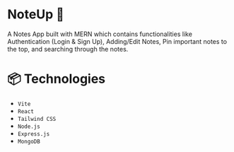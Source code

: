 # NoteUp 📝
A Notes App built with MERN which contains functionalities like Authentication (Login & Sign Up), Adding/Edit Notes, Pin important notes to the top, and searching through the notes.

# 📦 Technologies

- `Vite`
- `React`
- `Tailwind CSS`
- `Node.js`
- `Express.js`
- `MongoDB`
